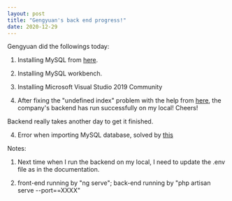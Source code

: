 ```yaml
---
layout: post
title: "Gengyuan's back end progress!"
date: 2020-12-29
---
```


Gengyuan did the followings today:

1) Installing MySQL from [here](https://dev.mysql.com/doc/refman/8.0/en/windows-installation.html).

2) Installing MySQL workbench.

2) Installing Microsoft Visual Studio 2019 Community

3) After fixing the "undefined index" problem with the help from [here](https://stackoverflow.com/questions/64620849/laravel-packagemanifest-php-line-131-undefined-index-name), the company's backend has run successfully on my local! Cheers!

Backend really takes another day to get it finished.

4) Error when importing MySQL database, solved by [this](https://stackoverflow.com/questions/20488311/error-1049-42000-unknown-database-localized-wordpress-database)

Notes: 
1) Next time when I run the backend on my local, I need to update the .env file as in the documentation.

2) front-end running by "ng serve"; back-end running by "php artisan serve --port==XXXX"